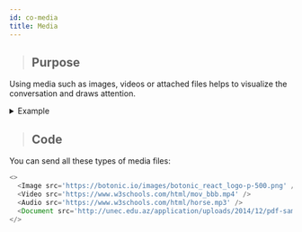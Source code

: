 ```yaml
---
id: co-media
title: Media
---
```


>## Purpose

Using media such as images, videos or attached files helps to visualize the conversation and draws attention. 

<details>
<summary>Example</summary>
![](https://botonic-doc-static.netlify.com/images/media_files.png)
</details>

>## Code

You can send all these types of media files:

```javascript
<>
  <Image src='https://botonic.io/images/botonic_react_logo-p-500.png' />
  <Video src='https://www.w3schools.com/html/mov_bbb.mp4' />
  <Audio src='https://www.w3schools.com/html/horse.mp3' />
  <Document src='http://unec.edu.az/application/uploads/2014/12/pdf-sample.pdf' />
</>
```

